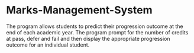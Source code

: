 # Marks-Management-System
The program allows students to predict their progression outcome at the end of each  academic year. The program prompt for the number of credits at pass, defer and fail and  then display the appropriate progression outcome for an individual student.
